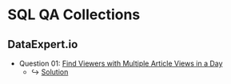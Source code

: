 # SQL QA Collections

## DataExpert.io
  
   - Question 01: [Find Viewers with Multiple Article Views in a Day](https://www.dataexpert.io/question/find-multiple-article-viewers)
     - ↪️ [Solution](DataEngineerSQL01.sql)
